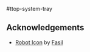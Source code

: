 #ttop-system-tray


## Acknowledgements
* [Robot Icon](https://freeicons.io/customer-support-icons/robot-icon-34023) by [Fasil](https://freeicons.io/profile/722)
